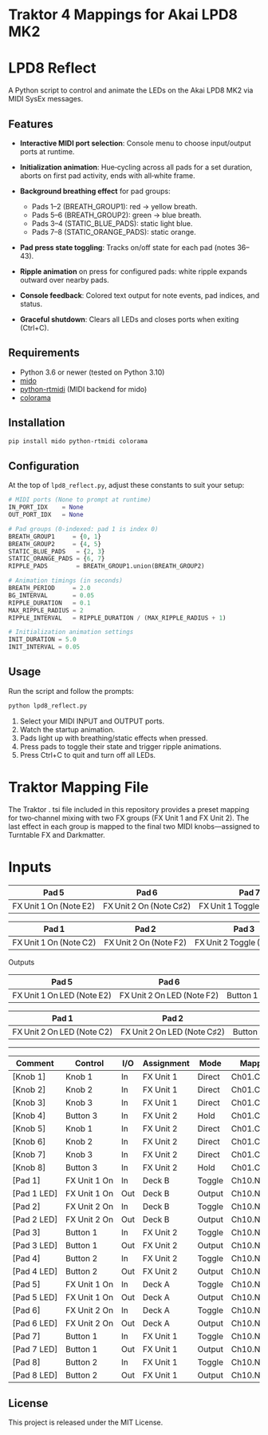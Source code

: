 # Traktor 4 Mappings for Akai LPD8 MK2
# LPD8 Reflect

A Python script to control and animate the LEDs on the Akai LPD8 MK2 via MIDI SysEx messages.

## Features

* **Interactive MIDI port selection**: Console menu to choose input/output ports at runtime.
* **Initialization animation**: Hue‑cycling across all pads for a set duration, aborts on first pad activity, ends with all‑white frame.
* **Background breathing effect** for pad groups:

  * Pads 1–2 (BREATH\_GROUP1): red → yellow breath.
  * Pads 5–6 (BREATH\_GROUP2): green → blue breath.
  * Pads 3–4 (STATIC\_BLUE\_PADS): static light blue.
  * Pads 7–8 (STATIC\_ORANGE\_PADS): static orange.
* **Pad press state toggling**: Tracks on/off state for each pad (notes 36–43).
* **Ripple animation** on press for configured pads: white ripple expands outward over nearby pads.
* **Console feedback**: Colored text output for note events, pad indices, and status.
* **Graceful shutdown**: Clears all LEDs and closes ports when exiting (Ctrl+C).

## Requirements

* Python 3.6 or newer (tested on Python 3.10)
* [mido](https://pypi.org/project/mido/)
* [python-rtmidi](https://pypi.org/project/python-rtmidi/) (MIDI backend for mido)
* [colorama](https://pypi.org/project/colorama/)

## Installation

```bash
pip install mido python-rtmidi colorama
```

## Configuration

At the top of `lpd8_reflect.py`, adjust these constants to suit your setup:

```python
# MIDI ports (None to prompt at runtime)
IN_PORT_IDX    = None
OUT_PORT_IDX   = None

# Pad groups (0‑indexed: pad 1 is index 0)
BREATH_GROUP1     = {0, 1}
BREATH_GROUP2     = {4, 5}
STATIC_BLUE_PADS   = {2, 3}
STATIC_ORANGE_PADS = {6, 7}
RIPPLE_PADS        = BREATH_GROUP1.union(BREATH_GROUP2)

# Animation timings (in seconds)
BREATH_PERIOD     = 2.0
BG_INTERVAL       = 0.05
RIPPLE_DURATION   = 0.1
MAX_RIPPLE_RADIUS = 2
RIPPLE_INTERVAL   = RIPPLE_DURATION / (MAX_RIPPLE_RADIUS + 1)

# Initialization animation settings
INIT_DURATION = 5.0
INIT_INTERVAL = 0.05
```

## Usage

Run the script and follow the prompts:

```bash
python lpd8_reflect.py
```

1. Select your MIDI INPUT and OUTPUT ports.
2. Watch the startup animation.
3. Pads light up with breathing/static effects when pressed.
4. Press pads to toggle their state and trigger ripple animations.
5. Press Ctrl+C to quit and turn off all LEDs.

# Traktor Mapping File
The Traktor . tsi file included in this repository provides a preset mapping for two‑channel mixing with two FX groups (FX Unit 1 and FX Unit 2). The last effect in each group is mapped to the final two MIDI knobs—assigned to Turntable FX and Darkmatter.

# Inputs

| Pad 5                     | Pad 6                     | Pad 7                        | Pad 8                        | Knob 1         | Knob 2         | Knob 3         | Knob 4                   |
|---------------------------|---------------------------|------------------------------|------------------------------|----------------|----------------|----------------|--------------------------|
| FX Unit 1 On (Note E2)    | FX Unit 2 On (Note C♯2)   | FX Unit 1 Toggle (Note F♯2)   | FX Unit 1 Toggle (Note G2)   | FX Unit 1 CC 070 | FX Unit 1 CC 071 | FX Unit 1 CC 072 | Button 3 Hold (CC 073)   |

| Pad 1                     | Pad 2                     | Pad 3                        | Pad 4                         | Knob 5         | Knob 6         | Knob 7         | Knob 8                   |
|---------------------------|---------------------------|------------------------------|-------------------------------|----------------|----------------|----------------|--------------------------|
| FX Unit 1 On (Note C2)    | FX Unit 2 On (Note F2)    | FX Unit 2 Toggle (Note D2)   | FX Unit 2 Toggle (Note D♯2)   | FX Unit 2 CC 074 | FX Unit 2 CC 075 | FX Unit 2 CC 076 | Button 3 Hold (CC 077)   |

Outputs

| Pad 5                          | Pad 6                          | Pad 7                          | Pad 8                          |
|--------------------------------|--------------------------------|--------------------------------|--------------------------------|
| FX Unit 1 On LED (Note E2)     | FX Unit 2 On LED (Note F2)     | Button 1 LED (Note F♯2)        | Button 2 LED (Note G2)        |

| Pad 1                          | Pad 2                          | Pad 3                          | Pad 4                          |
|--------------------------------|--------------------------------|--------------------------------|--------------------------------|
| FX Unit 2 On LED (Note C2)     | FX Unit 2 On LED (Note C♯2)    | Button 1 LED (Note D2)         | Button 2 LED (Note D♯2)        |

---

| Comment     | Control        | I/O   | Assignment | Mode    | Mapped to       |
|-------------|----------------|-------|------------|---------|-----------------|
| [Knob 1]    | Knob 1         | In    | FX Unit 1  | Direct  | Ch01.CC.070     |
| [Knob 2]    | Knob 2         | In    | FX Unit 1  | Direct  | Ch01.CC.071     |
| [Knob 3]    | Knob 3         | In    | FX Unit 1  | Direct  | Ch01.CC.072     |
| [Knob 4]    | Button 3       | In    | FX Unit 2  | Hold    | Ch01.CC.073     |
| [Knob 5]    | Knob 1         | In    | FX Unit 2  | Direct  | Ch01.CC.074     |
| [Knob 6]    | Knob 2         | In    | FX Unit 2  | Direct  | Ch01.CC.075     |
| [Knob 7]    | Knob 3         | In    | FX Unit 2  | Direct  | Ch01.CC.076     |
| [Knob 8]    | Button 3       | In    | FX Unit 2  | Hold    | Ch01.CC.077     |
| [Pad 1]     | FX Unit 1 On   | In    | Deck B     | Toggle  | Ch10.Note.C2    |
| [Pad 1 LED] | FX Unit 1 On   | Out   | Deck B     | Output  | Ch10.Note.C2    |
| [Pad 2]     | FX Unit 2 On   | In    | Deck B     | Toggle  | Ch10.Note.C#2   |
| [Pad 2 LED] | FX Unit 2 On   | Out   | Deck B     | Output  | Ch10.Note.C#2   |
| [Pad 3]     | Button 1       | In    | FX Unit 2  | Toggle  | Ch10.Note.D2    |
| [Pad 3 LED] | Button 1       | Out   | FX Unit 2  | Output  | Ch10.Note.D2    |
| [Pad 4]     | Button 2       | In    | FX Unit 2  | Toggle  | Ch10.Note.D#2   |
| [Pad 4 LED] | Button 2       | Out   | FX Unit 2  | Output  | Ch10.Note.D#2   |
| [Pad 5]     | FX Unit 1 On   | In    | Deck A     | Toggle  | Ch10.Note.E2    |
| [Pad 5 LED] | FX Unit 1 On   | Out   | Deck A     | Output  | Ch10.Note.E2    |
| [Pad 6]     | FX Unit 2 On   | In    | Deck A     | Toggle  | Ch10.Note.F2    |
| [Pad 6 LED] | FX Unit 2 On   | Out   | Deck A     | Output  | Ch10.Note.F2    |
| [Pad 7]     | Button 1       | In    | FX Unit 1  | Toggle  | Ch10.Note.F#2   |
| [Pad 7 LED] | Button 1       | Out   | FX Unit 1  | Output  | Ch10.Note.F#2   |
| [Pad 8]     | Button 2       | In    | FX Unit 1  | Toggle  | Ch10.Note.G2    |
| [Pad 8 LED] | Button 2       | Out   | FX Unit 1  | Output  | Ch10.Note.G2    |


## License

This project is released under the MIT License.

